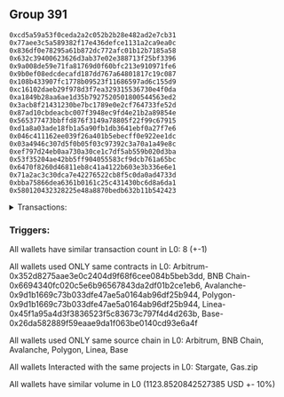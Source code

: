 ## Group 391

```0x3c0d783da2cdf58d0d49a5ef8cb27274ad850123
0xcd5a59a53f0ceda2a2c052b2b28e482ad2e7cb31
0x77aee3c5a589382f17e436defce1131a2ca9ea0c
0x836df0e78295a61b872dc772afc01b12b7185a58
0x632c39400623626d3ab37e02e388713f25bf3396
0x9a008de59e71fa81769d0f60bfc213e910971fe6
0x9b0ef08edcdecafd187dd767a64801817c19c087
0x108b433907fc1778b09523f11686597ad6c155d9
0xc16102daeb29f978d3f7ea329315536730e4f0da
0xa1849b28aa6ae1d35b7927520501800544563ed2
0x3acb8f21431230be7bc1789e0e2cf764733fe52d
0x87ad10cbdeacbc007f3948ec9fd4e21b2a89854e
0x565377473bbffd876f3149a78805f22f99c67915
0xd1a8a03ade18fb1a5a90fb1db3641ebf0a27f7e6
0x046c411162ee039f26a401b5ebecff0e922ee1dc
0x03a4946c307d5f0b05f03c97392c3a70a1a49e8c
0xef797d24eb0aa730a30ce1c7df5ab559b020d3ba
0x53f35204ae42bb5ff904055583cf9dcb761a65bc
0x6470f8260d46811eb8c41a4122b603e3b336e6e1
0x71a2ac3c30dca7e42276522cb8f5c0da0ad4733d
0xbba75866dea6361b0161c25c431430bc6d8a6da1
0x580120432328225e48a8870bedb632b11b542423
```
<details>
<summary>Transactions:</summary>

Hashes: 

Wallet: 0x3c0d783da2cdf58d0d49a5ef8cb27274ad850123

       Hash: 0x70483627c196956af0c56139871f0dff5c61a99077dff63e9a34a0ce1a7124b7
         - source chain: Arbitrum
         - destination chain: BNB Chain
         - project: Stargate
         - contract: 0x352d8275aae3e0c2404d9f68f6cee084b5beb3dd
         - value USD: 32.124229859
       Hash: 0x0382f798efd3f64136adcd8ef5216996642b844aff76b5b86b429d19af414076
         - source chain: BNB Chain
         - destination chain: Base
         - project: Stargate
         - contract: 0x6694340fc020c5e6b96567843da2df01b2ce1eb6
         - value USD: 32.046339483
       Hash: 0x2c639da367c5b0b9b6fe13ce9aaf21e46a8ea6eecbb21a6ac4f64060e744d372
         - source chain: Arbitrum
         - destination chain: BNB Chain
         - project: Stargate
         - contract: 0x352d8275aae3e0c2404d9f68f6cee084b5beb3dd
         - value USD: 257.369641683
       Hash: 0xdfb9608187d178fe35f4ea1c7c90af323da5ed2213712154623d8c9dd01063a0
         - source chain: BNB Chain
         - destination chain: Avalanche
         - project: Stargate
         - contract: 0x6694340fc020c5e6b96567843da2df01b2ce1eb6
         - value USD: 255.155433412
       Hash: 0x8c4fc9e488917204e559a0263ea0bc93fb9a83de6d297fadd51fab6b2e93be57
         - source chain: Avalanche
         - destination chain: Polygon
         - project: Stargate
         - contract: 0x9d1b1669c73b033dfe47ae5a0164ab96df25b944
         - value USD: 251.41740191
       Hash: 0xc14cbff85710b793904ed91d9a0bf8d34d00def55ddb876c43f6e1a343074d4e
         - source chain: Polygon
         - destination chain: Base
         - project: Stargate
         - contract: 0x9d1b1669c73b033dfe47ae5a0164ab96df25b944
         - value USD: 249.723043309
       Hash: 0x3b8bffd2892f6fc3590ca2b375983ec19d7863df67c76ce2fb6d8bbbf3dd3825
         - source chain: Linea
         - destination chain: Base
         - project: Stargate
         - contract: 0x45f1a95a4d3f3836523f5c83673c797f4d4d263b
         - value USD: 46.015994557
       Hash: 0xace45075b68f6250e17bb3d6d8d9994d2d8fb7afb5a8c630bf9bcddbd5cbffcb
         - source chain: Base
         - destination chain: Kava
         - project: Gas.zip
         - contract: 0x26da582889f59eaae9da1f063be0140cd93e6a4f
         - value USD: 3.97388459e-08
Wallet: 0xcd5a59a53f0ceda2a2c052b2b28e482ad2e7cb31

       Hash:0x1a7fd32d97256d26680250e81ebd9da75477e9db61a3a418fc51da8eb3f7b714
         - source chain: Arbitrum
         - destination chain: BNB Chain
         - project: Stargate
         - contract: 0x352d8275aae3e0c2404d9f68f6cee084b5beb3dd
         - value USD: 28.624502504
       Hash:0xf7a151ee7a348815e927918a0afaaf835f6c0d6cf497d1f5d68ba439650f1278
         - source chain: BNB Chain
         - destination chain: Base
         - project: Stargate
         - contract: 0x6694340fc020c5e6b96567843da2df01b2ce1eb6
         - value USD: 28.349620914
       Hash:0x2af72756d08b22cb74f78294bc3426913f0f688c1dc2a2ab7b36d5b33a4dbb0a
         - source chain: Arbitrum
         - destination chain: BNB Chain
         - project: Stargate
         - contract: 0x352d8275aae3e0c2404d9f68f6cee084b5beb3dd
         - value USD: 267.921700291
       Hash:0x200be3fe45132aa37b3802886b69a62890d31bf5dfe229efc4b48d9dbe0fc80c
         - source chain: BNB Chain
         - destination chain: Avalanche
         - project: Stargate
         - contract: 0x6694340fc020c5e6b96567843da2df01b2ce1eb6
         - value USD: 265.753311655
       Hash:0xd0fc61acc14b85c61428d58a4d0a40bb6d49408df3a16f5b57e30d466a3de98e
         - source chain: Avalanche
         - destination chain: Polygon
         - project: Stargate
         - contract: 0x9d1b1669c73b033dfe47ae5a0164ab96df25b944
         - value USD: 261.843847617
       Hash:0x5e571438ab95605efbc5c0e8888765643584c65f69dad183a71e93309db664a8
         - source chain: Polygon
         - destination chain: Base
         - project: Stargate
         - contract: 0x9d1b1669c73b033dfe47ae5a0164ab96df25b944
         - value USD: 259.879073749
       Hash:0x1c1c7c7916980143515eaefc146506c2bd708b47f83c175989561709c603e94e
         - source chain: Linea
         - destination chain: Base
         - project: Stargate
         - contract: 0x45f1a95a4d3f3836523f5c83673c797f4d4d263b
         - value USD: 44.010820137
       Hash:0xfd11cd5de0adbf410de8d48c1fcfed074cb86d220042afff1a5e22af021750dd
         - source chain: Base
         - destination chain: Linea
         - project: Gas.zip
         - contract: 0x26da582889f59eaae9da1f063be0140cd93e6a4f
         - value USD: 0.0001222967167
Wallet: 0x77aee3c5a589382f17e436defce1131a2ca9ea0c

       Hash:0x961ba22fb9cb5da5349f2905d45179a106e30c0b5a868c8c80e79a84680b84ea
         - source chain: Arbitrum
         - destination chain: BNB Chain
         - project: Stargate
         - contract: 0x352d8275aae3e0c2404d9f68f6cee084b5beb3dd
         - value USD: 29.91553683
       Hash:0x15d60d1d04dd9168bf39929f6410d4d792353fec0d41d64b20fcc0f6d49a631e
         - source chain: BNB Chain
         - destination chain: Base
         - project: Stargate
         - contract: 0x6694340fc020c5e6b96567843da2df01b2ce1eb6
         - value USD: 30.117049269
       Hash:0x29b0262c14159d249aeec20a383516d73688a6a01b9b92d2a87432a485b39ff5
         - source chain: Arbitrum
         - destination chain: BNB Chain
         - project: Stargate
         - contract: 0x352d8275aae3e0c2404d9f68f6cee084b5beb3dd
         - value USD: 267.3736974
       Hash:0x4c7d6201dab19bd17efaf62d6bacfde406b360d7b736d3078dfaae30bb11175e
         - source chain: BNB Chain
         - destination chain: Avalanche
         - project: Stargate
         - contract: 0x6694340fc020c5e6b96567843da2df01b2ce1eb6
         - value USD: 264.603639929
       Hash:0x27eeba3c1e640d4d5fc0d1cdc70fba86d909e854eac0317b33b685989872456c
         - source chain: Avalanche
         - destination chain: Polygon
         - project: Stargate
         - contract: 0x9d1b1669c73b033dfe47ae5a0164ab96df25b944
         - value USD: 261.051240864
       Hash:0xa4b5c139a6300b816112e7ce10fbbf50eac01eb60539379345d508931c427a7a
         - source chain: Polygon
         - destination chain: Base
         - project: Stargate
         - contract: 0x9d1b1669c73b033dfe47ae5a0164ab96df25b944
         - value USD: 258.86911414
       Hash:0x052bde94b5c6d1064b6ff82d5a56ef6e57a8b6e3ee143c90c2795fa68ba1895e
         - source chain: Linea
         - destination chain: Base
         - project: Stargate
         - contract: 0x45f1a95a4d3f3836523f5c83673c797f4d4d263b
         - value USD: 43.587333689
       Hash:0x0c33582b92db6619d8c2b2ee06d47efb2affd19a00d28c4fc819f3f9001a1711
         - source chain: Base
         - destination chain: Arbitrum
         - project: Gas.zip
         - contract: 0x26da582889f59eaae9da1f063be0140cd93e6a4f
         - value USD: 4.658222537e-05
Wallet: 0x836df0e78295a61b872dc772afc01b12b7185a58

       Hash:0x1404982a96bd37e8564c013d13aa0272d9ee476f4b9907d5b8fd7474c82b9000
         - source chain: Arbitrum
         - destination chain: BNB Chain
         - project: Stargate
         - contract: 0x352d8275aae3e0c2404d9f68f6cee084b5beb3dd
         - value USD: 29.965856101
       Hash:0xfdbe5f2cc20abdb324308343e0fb3c296b1e1f3bca257f5dd323c7e0f4dc838c
         - source chain: BNB Chain
         - destination chain: Base
         - project: Stargate
         - contract: 0x6694340fc020c5e6b96567843da2df01b2ce1eb6
         - value USD: 29.655759324
       Hash:0x3fa7947e2144bd79381f2630fe7fc1e0ebdab42559f4a9f29c767e853af9b5ef
         - source chain: Arbitrum
         - destination chain: BNB Chain
         - project: Stargate
         - contract: 0x352d8275aae3e0c2404d9f68f6cee084b5beb3dd
         - value USD: 267.921729273
       Hash:0x81a8cc590e9c81e7ccb075805889df4fb635e8b63da61dee2db700aac33ec5a0
         - source chain: BNB Chain
         - destination chain: Avalanche
         - project: Stargate
         - contract: 0x6694340fc020c5e6b96567843da2df01b2ce1eb6
         - value USD: 265.328396004
       Hash:0x521e45b9ec6ef8df92d4594f9ce0a6dee0a42b56f5f08f4697ca6c8062d159aa
         - source chain: Avalanche
         - destination chain: Polygon
         - project: Stargate
         - contract: 0x9d1b1669c73b033dfe47ae5a0164ab96df25b944
         - value USD: 261.828312402
       Hash:0x1a28541c56c74722a7084d7668aa1b8c729b28fbc5bc0aa48449eaa36c08b8f7
         - source chain: Polygon
         - destination chain: Base
         - project: Stargate
         - contract: 0x9d1b1669c73b033dfe47ae5a0164ab96df25b944
         - value USD: 259.839788743
       Hash:0xc3fe958f60b0a4f1fa2e29aad624ac88713c8103d78700486b87cd40181953f4
         - source chain: Linea
         - destination chain: Base
         - project: Stargate
         - contract: 0x45f1a95a4d3f3836523f5c83673c797f4d4d263b
         - value USD: 47.051490586
       Hash:0x95c6b2489f21fb49e5d8c318ab896f32e7df17c409e86c064079cf437de713b7
         - source chain: Base
         - destination chain: Kava
         - project: Gas.zip
         - contract: 0x26da582889f59eaae9da1f063be0140cd93e6a4f
         - value USD: 3.922203405e-08
Wallet: 0x632c39400623626d3ab37e02e388713f25bf3396

       Hash:0x31d2982311710c35f5896eb1a50f29fb6c92fb76f8b663390ab0e2a155515b92
         - source chain: Arbitrum
         - destination chain: BNB Chain
         - project: Stargate
         - contract: 0x352d8275aae3e0c2404d9f68f6cee084b5beb3dd
         - value USD: 29.08346925
       Hash:0x88fb9d087e8a64e4fdc5d92a861b75908d7a7f014000cb30ed9b0c379c3c8dfc
         - source chain: BNB Chain
         - destination chain: Base
         - project: Stargate
         - contract: 0x6694340fc020c5e6b96567843da2df01b2ce1eb6
         - value USD: 28.745059167
       Hash:0x65f21520c9fcae92a976559262bc12f7769ce4be57ca36a00184ffeb8d922259
         - source chain: Arbitrum
         - destination chain: BNB Chain
         - project: Stargate
         - contract: 0x352d8275aae3e0c2404d9f68f6cee084b5beb3dd
         - value USD: 257.057359518
       Hash:0x45a7d4512938007401a5fed2d580f4788a39187be0e433972349d21f788952f0
         - source chain: BNB Chain
         - destination chain: Avalanche
         - project: Stargate
         - contract: 0x6694340fc020c5e6b96567843da2df01b2ce1eb6
         - value USD: 254.075814017
       Hash:0x3be69221b92629d05d92cb98d020e0c6bd1efb70bb4b8b0d083d2ae2ae95bb20
         - source chain: Avalanche
         - destination chain: Polygon
         - project: Stargate
         - contract: 0x9d1b1669c73b033dfe47ae5a0164ab96df25b944
         - value USD: 251.057856515
       Hash:0x26e9747f00f22942fe9306d7c4f3a1fc83f07ec5e7a154eaa5dcf774df5af57e
         - source chain: Polygon
         - destination chain: Base
         - project: Stargate
         - contract: 0x9d1b1669c73b033dfe47ae5a0164ab96df25b944
         - value USD: 249.40560659
       Hash:0x806ac7950e9e840fb35dd3de5f5c0a76ed5dea3f166939e278494c4d2de94a18
         - source chain: Linea
         - destination chain: Base
         - project: Stargate
         - contract: 0x45f1a95a4d3f3836523f5c83673c797f4d4d263b
         - value USD: 45.447495668
       Hash:0xb5a0e880e9193e148895ecf22c867b2d7680e84c4209f2d54d4183d643e231ab
         - source chain: Base
         - destination chain: Scroll
         - project: Gas.zip
         - contract: 0x26da582889f59eaae9da1f063be0140cd93e6a4f
         - value USD: 0.0001301505595
Wallet: 0x9a008de59e71fa81769d0f60bfc213e910971fe6

       Hash:0xe40126f22c7e0c08a9248e4a03060e5207c4a39b6f4aedf3a3a3dab5dc013269
         - source chain: Arbitrum
         - destination chain: BNB Chain
         - project: Stargate
         - contract: 0x352d8275aae3e0c2404d9f68f6cee084b5beb3dd
         - value USD: 28.855666583
       Hash:0x4d802ad277bcdc83d9920a18b498d0605ffc1ee58da5d4d2de6c74705f62ebf6
         - source chain: BNB Chain
         - destination chain: Base
         - project: Stargate
         - contract: 0x6694340fc020c5e6b96567843da2df01b2ce1eb6
         - value USD: 28.561589518
       Hash:0x9bc3e8d8c94f9e25039483f119293d0e5d0c1487a8c710b81af5c91b23e7524b
         - source chain: Arbitrum
         - destination chain: BNB Chain
         - project: Stargate
         - contract: 0x352d8275aae3e0c2404d9f68f6cee084b5beb3dd
         - value USD: 259.423368537
       Hash:0x28ca114dc52fcd505a5304f31e18e518635e71e16e9e1163f22780cb99c8d1cf
         - source chain: BNB Chain
         - destination chain: Avalanche
         - project: Stargate
         - contract: 0x6694340fc020c5e6b96567843da2df01b2ce1eb6
         - value USD: 257.070076757
       Hash:0xa5dc0b8ce2f3585cb8b0aee842b62f875115a69da62d95bd863a3be8afc1d669
         - source chain: Avalanche
         - destination chain: Polygon
         - project: Stargate
         - contract: 0x9d1b1669c73b033dfe47ae5a0164ab96df25b944
         - value USD: 253.992214412
       Hash:0x0ffc8564ff715d19bfa9d14fc5fab9a28ad6214223b436e35bed50e5348ae92f
         - source chain: Polygon
         - destination chain: Base
         - project: Stargate
         - contract: 0x9d1b1669c73b033dfe47ae5a0164ab96df25b944
         - value USD: 252.198535296
       Hash:0x2ebf0fcb277c1610c3e8fd51c7d2f24ceae6fa1e51f1e37249140e261530cb12
         - source chain: Linea
         - destination chain: Base
         - project: Stargate
         - contract: 0x45f1a95a4d3f3836523f5c83673c797f4d4d263b
         - value USD: 45.167728864
       Hash:0xfed05d3abfcb7c0ab83eb1a1a42e72d56f2064e94775af0f9bf9579a99e2f57d
         - source chain: Base
         - destination chain: Arbitrum
         - project: Gas.zip
         - contract: 0x26da582889f59eaae9da1f063be0140cd93e6a4f
         - value USD: 0.0001211631807
Wallet: 0x9b0ef08edcdecafd187dd767a64801817c19c087

       Hash:0x6cf6dd22ba2fcdb8784247a8e75d969486042b6fbecf0300c876e84f2498f973
         - source chain: Arbitrum
         - destination chain: BNB Chain
         - project: Stargate
         - contract: 0x352d8275aae3e0c2404d9f68f6cee084b5beb3dd
         - value USD: 31.687033358
       Hash:0x97f4a5e696c2a6850ca77a0b39700047a093946b10992479f501ff65b403e4f3
         - source chain: BNB Chain
         - destination chain: Base
         - project: Stargate
         - contract: 0x6694340fc020c5e6b96567843da2df01b2ce1eb6
         - value USD: 32.039859447
       Hash:0x4ada28f93bdc654aa992985211e3d5383e17b0c2152be95de945e2eb7e59f832
         - source chain: Arbitrum
         - destination chain: BNB Chain
         - project: Stargate
         - contract: 0x352d8275aae3e0c2404d9f68f6cee084b5beb3dd
         - value USD: 253.917190192
       Hash:0xfafc45e755e44b6f3d34f25d999789648fe09ac80ab370acc1d502303fc6e4fa
         - source chain: BNB Chain
         - destination chain: Avalanche
         - project: Stargate
         - contract: 0x6694340fc020c5e6b96567843da2df01b2ce1eb6
         - value USD: 250.848947167
       Hash:0x2594bc5fcec97ef6938dc2fc54ef32b468a33df7043a5a036a2aeb787f32ec09
         - source chain: Avalanche
         - destination chain: Polygon
         - project: Stargate
         - contract: 0x9d1b1669c73b033dfe47ae5a0164ab96df25b944
         - value USD: 247.699959649
       Hash:0xb87cfeff5caeb1357f3f09ca99ad23019548b7ff472456205ad11b6185570584
         - source chain: Polygon
         - destination chain: Base
         - project: Stargate
         - contract: 0x9d1b1669c73b033dfe47ae5a0164ab96df25b944
         - value USD: 246.212508226
       Hash:0x8cc46bdb501c7e1ef9564a3ef4f9ec75244da8c069be2f733e0e9fa3d076d14a
         - source chain: Linea
         - destination chain: Base
         - project: Stargate
         - contract: 0x45f1a95a4d3f3836523f5c83673c797f4d4d263b
         - value USD: 45.020263937
       Hash:0x6a9ac60514f24d5d35b552a2e069086a79bd181a437a7dafe61503716e4da77c
         - source chain: Base
         - destination chain: Arbitrum
         - project: Gas.zip
         - contract: 0x26da582889f59eaae9da1f063be0140cd93e6a4f
         - value USD: 3.395231988e-05
Wallet: 0x108b433907fc1778b09523f11686597ad6c155d9

       Hash:0x6199d432b79b010d369498a84076cda99cc2d5679d44d99ff84d1a14c9ae2ec5
         - source chain: Arbitrum
         - destination chain: BNB Chain
         - project: Stargate
         - contract: 0x352d8275aae3e0c2404d9f68f6cee084b5beb3dd
         - value USD: 30.498388225
       Hash:0x6bb9f6762ca1078f3f5ff031216c89a48b506bef4f8a15029717ce4820c1fec3
         - source chain: BNB Chain
         - destination chain: Base
         - project: Stargate
         - contract: 0x6694340fc020c5e6b96567843da2df01b2ce1eb6
         - value USD: 30.289742532
       Hash:0x62294d7579f214b23ca8618438a8c8c94bfd3ba98f42539519c92dc449f9868e
         - source chain: Arbitrum
         - destination chain: BNB Chain
         - project: Stargate
         - contract: 0x352d8275aae3e0c2404d9f68f6cee084b5beb3dd
         - value USD: 269.673675713
       Hash:0xfcd8998b8a89735d048216b931f0722a028bd5441ac87024b197ac9a4ccf0076
         - source chain: BNB Chain
         - destination chain: Avalanche
         - project: Stargate
         - contract: 0x6694340fc020c5e6b96567843da2df01b2ce1eb6
         - value USD: 266.315110805
       Hash:0x287442b8e395f667a2ef7fea77c25a46427dfbafe2951710bb915ae51b08f285
         - source chain: Avalanche
         - destination chain: Polygon
         - project: Stargate
         - contract: 0x9d1b1669c73b033dfe47ae5a0164ab96df25b944
         - value USD: 263.212844226
       Hash:0x3e3a90d0f1c6d1bfd233841c2356ebd10f66619a9a53ce023e343554a9db08cd
         - source chain: Polygon
         - destination chain: Base
         - project: Stargate
         - contract: 0x9d1b1669c73b033dfe47ae5a0164ab96df25b944
         - value USD: 261.750705409
       Hash:0x3b7762d2279d4a838e3c9272c07cfff3879bb183ff30521ebbbcbade513e2a6d
         - source chain: Linea
         - destination chain: Base
         - project: Stargate
         - contract: 0x45f1a95a4d3f3836523f5c83673c797f4d4d263b
         - value USD: 44.667971431
       Hash:0xfa6ca57b18e52bc3b66f6499c8f8377d37da5704a82e2ba9f43b66870b5a6c28
         - source chain: Base
         - destination chain: Metis
         - project: Gas.zip
         - contract: 0x26da582889f59eaae9da1f063be0140cd93e6a4f
         - value USD: 3.794025652e-06
Wallet: 0xc16102daeb29f978d3f7ea329315536730e4f0da

       Hash:0xd29eaa680924ffa856f1ec61c97688f1723cba1b62eab815476ac577b38a7084
         - source chain: Arbitrum
         - destination chain: BNB Chain
         - project: Stargate
         - contract: 0x352d8275aae3e0c2404d9f68f6cee084b5beb3dd
         - value USD: 29.070786012
       Hash:0xc98fa3d729b3fc1740b95358e83f56d0fe0483eb3dbd8a8bc3aaa98c3ece7c07
         - source chain: BNB Chain
         - destination chain: Base
         - project: Stargate
         - contract: 0x6694340fc020c5e6b96567843da2df01b2ce1eb6
         - value USD: 28.671341004
       Hash:0xdf125f3faef49e4c246638b2403697b9756e1311dce78c4015c8946580ebe7a9
         - source chain: Arbitrum
         - destination chain: BNB Chain
         - project: Stargate
         - contract: 0x352d8275aae3e0c2404d9f68f6cee084b5beb3dd
         - value USD: 254.7928471
       Hash:0x26c12e9a4e58aeab44815d61ff78444c75e52cdcdd597f93c8e794f43027e02e
         - source chain: BNB Chain
         - destination chain: Avalanche
         - project: Stargate
         - contract: 0x6694340fc020c5e6b96567843da2df01b2ce1eb6
         - value USD: 251.396051002
       Hash:0x8af0e794b5553c942a9ae96e4eebcf094fbcaa345f11575e3148a1e3c7c73c95
         - source chain: Avalanche
         - destination chain: Polygon
         - project: Stargate
         - contract: 0x9d1b1669c73b033dfe47ae5a0164ab96df25b944
         - value USD: 248.124257091
       Hash:0xf986a68a06d2c9b6340b390348498d83ab4dbfbef4c484424b592e282666579a
         - source chain: Polygon
         - destination chain: Base
         - project: Stargate
         - contract: 0x9d1b1669c73b033dfe47ae5a0164ab96df25b944
         - value USD: 247.368998689
       Hash:0x44e67fd4eec0974f83da5bd40e92a27e91859282172ae8957013f90bc5fce3bb
         - source chain: Linea
         - destination chain: Base
         - project: Stargate
         - contract: 0x45f1a95a4d3f3836523f5c83673c797f4d4d263b
         - value USD: 44.756195607
       Hash:0x36a32bf51c7c1338e0085aeb2089c88d333f6d0d6c254075b147554d50fb4aad
         - source chain: Base
         - destination chain: Linea
         - project: Gas.zip
         - contract: 0x26da582889f59eaae9da1f063be0140cd93e6a4f
         - value USD: 6.48039667e-05
Wallet: 0xa1849b28aa6ae1d35b7927520501800544563ed2

       Hash:0x82a6e10afd71189fcf7731d5167b0c5aa81645e1c0d4d0755b09deefb7542698
         - source chain: Arbitrum
         - destination chain: BNB Chain
         - project: Stargate
         - contract: 0x352d8275aae3e0c2404d9f68f6cee084b5beb3dd
         - value USD: 31.611494498
       Hash:0x1c0f098c0b20248ec065753be0a831e11fa48919806af1459cd45b64e25f8eea
         - source chain: BNB Chain
         - destination chain: Base
         - project: Stargate
         - contract: 0x6694340fc020c5e6b96567843da2df01b2ce1eb6
         - value USD: 31.241423566
       Hash:0x423ac6b411cb2e0c6f406672be0aad10cac61dbd5816268e24dffc8ec2d515e9
         - source chain: Arbitrum
         - destination chain: BNB Chain
         - project: Stargate
         - contract: 0x352d8275aae3e0c2404d9f68f6cee084b5beb3dd
         - value USD: 249.766509208
       Hash:0x6a7a7f862fe9ff531487a580d09d2e8c35012e4d3dc21e3f163fa4361d2e3ff8
         - source chain: BNB Chain
         - destination chain: Avalanche
         - project: Stargate
         - contract: 0x6694340fc020c5e6b96567843da2df01b2ce1eb6
         - value USD: 246.09257424
       Hash:0xcdd422f306c51f2aabbf8e8d0f9decdc1906694112df9b641c5a8d95c62caef6
         - source chain: Avalanche
         - destination chain: Polygon
         - project: Stargate
         - contract: 0x9d1b1669c73b033dfe47ae5a0164ab96df25b944
         - value USD: 243.220750225
       Hash:0x32aa55157c6b3247d53e160561038b29c94cdbd34eec3f969f6d171df9f42d81
         - source chain: Polygon
         - destination chain: Base
         - project: Stargate
         - contract: 0x9d1b1669c73b033dfe47ae5a0164ab96df25b944
         - value USD: 242.274009997
       Hash:0x65a6530a30a3d929d801016d51989bdbfb9a645d01a140c5adaab63ff0ca1c86
         - source chain: Linea
         - destination chain: Base
         - project: Stargate
         - contract: 0x45f1a95a4d3f3836523f5c83673c797f4d4d263b
         - value USD: 47.258112462
       Hash:0x0640e2359044429d722b23f473bd5220aa732c8d5e28a553bafd688f781c9225
         - source chain: Base
         - destination chain: Kava
         - project: Gas.zip
         - contract: 0x26da582889f59eaae9da1f063be0140cd93e6a4f
         - value USD: 8.665333105e-09
Wallet: 0x3acb8f21431230be7bc1789e0e2cf764733fe52d

       Hash:0xddf69e223c938a64f8cfc87b6eefd66ad1bdc40007c9237d2c9b5f1462e6e728
         - source chain: Arbitrum
         - destination chain: BNB Chain
         - project: Stargate
         - contract: 0x352d8275aae3e0c2404d9f68f6cee084b5beb3dd
         - value USD: 30.543035861
       Hash:0xab655a40c95ddc1a0fbdc02472058bd172cc9f1d2868a600f01e70dc180dcfac
         - source chain: BNB Chain
         - destination chain: Base
         - project: Stargate
         - contract: 0x6694340fc020c5e6b96567843da2df01b2ce1eb6
         - value USD: 30.185046635
       Hash:0x42afcd8eeac8e42c7f3835c021bf3569fdc6288fe41b2879fe8193220dd5e290
         - source chain: Arbitrum
         - destination chain: BNB Chain
         - project: Stargate
         - contract: 0x352d8275aae3e0c2404d9f68f6cee084b5beb3dd
         - value USD: 267.838965525
       Hash:0xf0f74e24961827abf77cafef71fceb16c4a528764d5e15011fad62d9d5866123
         - source chain: BNB Chain
         - destination chain: Avalanche
         - project: Stargate
         - contract: 0x6694340fc020c5e6b96567843da2df01b2ce1eb6
         - value USD: 265.5252842
       Hash:0x46534a9719c8b4784f347d142231b14485d1e978e23974476dba2f6d3d9fb0b2
         - source chain: Avalanche
         - destination chain: Polygon
         - project: Stargate
         - contract: 0x9d1b1669c73b033dfe47ae5a0164ab96df25b944
         - value USD: 262.281766603
       Hash:0xf4c420114d0b74cf90618cf5aec83fb6bc867491bf98f2c28fd8d6db7fb5591e
         - source chain: Polygon
         - destination chain: Base
         - project: Stargate
         - contract: 0x9d1b1669c73b033dfe47ae5a0164ab96df25b944
         - value USD: 261.659022075
       Hash:0x92987ba9b2b4923a19fdf8050644779ed7b031b0198210bad3dc391de35b6f58
         - source chain: Linea
         - destination chain: Base
         - project: Stargate
         - contract: 0x45f1a95a4d3f3836523f5c83673c797f4d4d263b
         - value USD: 44.029242022
       Hash:0xdcd9ae15c8fdeeaddcb0b64ce28284559239d1e2e9bdccca138935d487fbe741
         - source chain: Base
         - destination chain: Zora
         - project: Gas.zip
         - contract: 0x26da582889f59eaae9da1f063be0140cd93e6a4f
         - value USD: 6.857037152e-05
Wallet: 0x87ad10cbdeacbc007f3948ec9fd4e21b2a89854e

       Hash:0xb85a3fbfdf7db098415b5d76732df25db191eaf573817228bd9cb051a6ce067a
         - source chain: Arbitrum
         - destination chain: BNB Chain
         - project: Stargate
         - contract: 0x352d8275aae3e0c2404d9f68f6cee084b5beb3dd
         - value USD: 30.553790584
       Hash:0xc691388f6cfb4cfc0bef4b893c52491172a240fedf458dbafb0d429a1220f3f3
         - source chain: BNB Chain
         - destination chain: Base
         - project: Stargate
         - contract: 0x6694340fc020c5e6b96567843da2df01b2ce1eb6
         - value USD: 30.459435852
       Hash:0x0768baf912c61ffdf82ecf15fc68bfbaaa5d01717c266f49f492afced361e56b
         - source chain: Arbitrum
         - destination chain: BNB Chain
         - project: Stargate
         - contract: 0x352d8275aae3e0c2404d9f68f6cee084b5beb3dd
         - value USD: 276.960902179
       Hash:0x8160feff65b98af90ce2a06b0ee3ffca58fc7ff88c3455d5242ed39fd210960e
         - source chain: BNB Chain
         - destination chain: Avalanche
         - project: Stargate
         - contract: 0x6694340fc020c5e6b96567843da2df01b2ce1eb6
         - value USD: 274.669622836
       Hash:0x2201702c5f95b4a09a078210ed7b62bc6f09e0ca37aa412eb2f9ebbbbcdcf195
         - source chain: Avalanche
         - destination chain: Polygon
         - project: Stargate
         - contract: 0x9d1b1669c73b033dfe47ae5a0164ab96df25b944
         - value USD: 271.710042264
       Hash:0x82bc1416d8c3a283479b7979065ee3fe94776d9debac204727273ce383ba671a
         - source chain: Polygon
         - destination chain: Base
         - project: Stargate
         - contract: 0x9d1b1669c73b033dfe47ae5a0164ab96df25b944
         - value USD: 270.997007265
       Hash:0x3d92b5cbf90decd37b6024ecb179412fd9e587f3a0e0ead2c0413d745957cc2f
         - source chain: Linea
         - destination chain: Base
         - project: Stargate
         - contract: 0x45f1a95a4d3f3836523f5c83673c797f4d4d263b
         - value USD: 42.846447954
       Hash:0x54bf7b3104e5738103e4df4684ccc9721a31065276f332eaf70059a8f9f834cc
         - source chain: Base
         - destination chain: Linea
         - project: Gas.zip
         - contract: 0x26da582889f59eaae9da1f063be0140cd93e6a4f
         - value USD: 0.0001415717426
Wallet: 0x565377473bbffd876f3149a78805f22f99c67915

       Hash:0x8e9bd48c2d1574fe7ad760d6d105b9ee0c5023b2ff5505c0afede691617c028b
         - source chain: Arbitrum
         - destination chain: BNB Chain
         - project: Stargate
         - contract: 0x352d8275aae3e0c2404d9f68f6cee084b5beb3dd
         - value USD: 27.887003137
       Hash:0x1944626b574a561b75a9237c065d06a8eb31655d5b6c310da84fd7dd7a09c140
         - source chain: BNB Chain
         - destination chain: Base
         - project: Stargate
         - contract: 0x6694340fc020c5e6b96567843da2df01b2ce1eb6
         - value USD: 27.411406112
       Hash:0x183f078fa21f0d1ecc66cee85b2dbc54f179cba8517e5cdaf27165319a908a14
         - source chain: Arbitrum
         - destination chain: BNB Chain
         - project: Stargate
         - contract: 0x352d8275aae3e0c2404d9f68f6cee084b5beb3dd
         - value USD: 258.496704982
       Hash:0xc175d6837d8e349b749dc3f2be04ad990db2558f36df058c901d88015d78e4d3
         - source chain: BNB Chain
         - destination chain: Avalanche
         - project: Stargate
         - contract: 0x6694340fc020c5e6b96567843da2df01b2ce1eb6
         - value USD: 256.837410623
       Hash:0x25e05e006597266af1a48eb4c2756141d700a048fd4b1c594392178b65fdcc2e
         - source chain: Avalanche
         - destination chain: Polygon
         - project: Stargate
         - contract: 0x9d1b1669c73b033dfe47ae5a0164ab96df25b944
         - value USD: 254.055510471
       Hash:0x85ef394b356eb33995b28946cd346264d4dc0830f5d4106cb7fb6bc54b09b6ae
         - source chain: Polygon
         - destination chain: Base
         - project: Stargate
         - contract: 0x9d1b1669c73b033dfe47ae5a0164ab96df25b944
         - value USD: 253.242580749
       Hash:0xd5edf27f14e1a3443b88b7725151ee52b4f6347209d016bf2e7274f84c13dc8b
         - source chain: Linea
         - destination chain: Base
         - project: Stargate
         - contract: 0x45f1a95a4d3f3836523f5c83673c797f4d4d263b
         - value USD: 44.45565112
       Hash:0xac6452f15c41fb1a322bbf091a79a96ac99c09ea6ea3ece8cd92b023e339ac8b
         - source chain: Base
         - destination chain: Kava
         - project: Gas.zip
         - contract: 0x26da582889f59eaae9da1f063be0140cd93e6a4f
         - value USD: 2.423967503e-08
Wallet: 0xd1a8a03ade18fb1a5a90fb1db3641ebf0a27f7e6

       Hash:0xab1e95fd4e7cb3d660d2a29a913238f76af0fb0ee769272a432f2898682f739a
         - source chain: Arbitrum
         - destination chain: BNB Chain
         - project: Stargate
         - contract: 0x352d8275aae3e0c2404d9f68f6cee084b5beb3dd
         - value USD: 29.253119674
       Hash:0x4bbef76d316f34a45f25e1bd255a2ac45a482f22c8560c65447ef43f111cb645
         - source chain: BNB Chain
         - destination chain: Base
         - project: Stargate
         - contract: 0x6694340fc020c5e6b96567843da2df01b2ce1eb6
         - value USD: 29.304671006
       Hash:0xd04746709afe2ff8c8426144e4d3260f4e15e508acedf80c1ff3991a76ef9e10
         - source chain: Arbitrum
         - destination chain: BNB Chain
         - project: Stargate
         - contract: 0x352d8275aae3e0c2404d9f68f6cee084b5beb3dd
         - value USD: 252.55631603
       Hash:0x505f0c15712917a6d8e9b2ed0f044f01ab9a68c03eb884a124200821cf333063
         - source chain: BNB Chain
         - destination chain: Avalanche
         - project: Stargate
         - contract: 0x6694340fc020c5e6b96567843da2df01b2ce1eb6
         - value USD: 249.947792305
       Hash:0x4d4244892ce447b15a3c2d9680d9f8e23c6795da23ef9bb6349600992722ea4c
         - source chain: Avalanche
         - destination chain: Polygon
         - project: Stargate
         - contract: 0x9d1b1669c73b033dfe47ae5a0164ab96df25b944
         - value USD: 247.292757339
       Hash:0xe89a6767a9cc67f3591e64f57cb5b04e1bf033bbaa32669156dba812467525ff
         - source chain: Polygon
         - destination chain: Base
         - project: Stargate
         - contract: 0x9d1b1669c73b033dfe47ae5a0164ab96df25b944
         - value USD: 246.742134341
       Hash:0x4d9a0cdf740f26e1573ddd440e1d33d9b6c5ca4131b3a3f8937ca76b5ca34ad3
         - source chain: Linea
         - destination chain: Base
         - project: Stargate
         - contract: 0x45f1a95a4d3f3836523f5c83673c797f4d4d263b
         - value USD: 45.789482441
       Hash:0x74041db9581d33b87ca5cc5102207d359d93f2e521edcb8916dfa3afefea3961
         - source chain: Base
         - destination chain: Base
         - project: Gas.zip
         - contract: 0x26da582889f59eaae9da1f063be0140cd93e6a4f
         - value USD: 3.027434229e-05
Wallet: 0x046c411162ee039f26a401b5ebecff0e922ee1dc

       Hash:0xbd53e6dd2c5c9d2e26405425e730e51f1020525f1497c9529207345de6156d70
         - source chain: Arbitrum
         - destination chain: BNB Chain
         - project: Stargate
         - contract: 0x352d8275aae3e0c2404d9f68f6cee084b5beb3dd
         - value USD: 29.578616149
       Hash:0xa0a77f60a3a36c153e9b157fb48929d931cff0b3ab10aa9220fba4304f79d6fd
         - source chain: BNB Chain
         - destination chain: Base
         - project: Stargate
         - contract: 0x6694340fc020c5e6b96567843da2df01b2ce1eb6
         - value USD: 29.490023247
       Hash:0x338a171bbca27e32096fa70d55a1c6c485ab2e7103741fb56b26da2be2010e72
         - source chain: Arbitrum
         - destination chain: BNB Chain
         - project: Stargate
         - contract: 0x352d8275aae3e0c2404d9f68f6cee084b5beb3dd
         - value USD: 274.307513177
       Hash:0xf2a6330021611b582cd60bd95f2569f07fc4d488e49aa61f174b60d23b40e1d9
         - source chain: BNB Chain
         - destination chain: Avalanche
         - project: Stargate
         - contract: 0x6694340fc020c5e6b96567843da2df01b2ce1eb6
         - value USD: 271.989099546
       Hash:0x96f8e7579b24fd642766450b9738453f122b18f17bc4c289b1be511357cafee3
         - source chain: Avalanche
         - destination chain: Polygon
         - project: Stargate
         - contract: 0x9d1b1669c73b033dfe47ae5a0164ab96df25b944
         - value USD: 269.504141654
       Hash:0xde197c89a488474601ab4ab39e7ee49ecc2ebcca06375c4afec2c3ff4a848c0f
         - source chain: Polygon
         - destination chain: Base
         - project: Stargate
         - contract: 0x9d1b1669c73b033dfe47ae5a0164ab96df25b944
         - value USD: 269.084129046
       Hash:0x420115999d95417d4ad177d0803b290b9e42bad4233aa9e627c76b9f0601ec98
         - source chain: Linea
         - destination chain: Base
         - project: Stargate
         - contract: 0x45f1a95a4d3f3836523f5c83673c797f4d4d263b
         - value USD: 42.479140535
       Hash:0xb90ef5b5d1748f23e3e2e09eacd1c57f77d5ef2566924f798b7c6b497a920e73
         - source chain: Base
         - destination chain: Kava
         - project: Gas.zip
         - contract: 0x26da582889f59eaae9da1f063be0140cd93e6a4f
         - value USD: 4.410527337e-08
Wallet: 0x03a4946c307d5f0b05f03c97392c3a70a1a49e8c

       Hash:0x61c13b2f418d2f494f3ba89cd57782c4a66a4c7e76c6aac1a3b0cc3f5391ee9d
         - source chain: Arbitrum
         - destination chain: BNB Chain
         - project: Stargate
         - contract: 0x352d8275aae3e0c2404d9f68f6cee084b5beb3dd
         - value USD: 31.974849833
       Hash:0x31a0eb3e8d464ae8b8463ff6d7b8dc1baef29947355b7854c06ab8628051827e
         - source chain: BNB Chain
         - destination chain: Base
         - project: Stargate
         - contract: 0x6694340fc020c5e6b96567843da2df01b2ce1eb6
         - value USD: 32.182641312
       Hash:0x24dd7f4bb3175b8ab62f54d7ead43a7c9a51945bc29a4e17f4afda690719d98f
         - source chain: Arbitrum
         - destination chain: BNB Chain
         - project: Stargate
         - contract: 0x352d8275aae3e0c2404d9f68f6cee084b5beb3dd
         - value USD: 271.605176302
       Hash:0xcf34a10a1bdadd08ea426a34746eece4e63acfd589bc087b736e4edcb1020a39
         - source chain: BNB Chain
         - destination chain: Avalanche
         - project: Stargate
         - contract: 0x6694340fc020c5e6b96567843da2df01b2ce1eb6
         - value USD: 267.62630794
       Hash:0x634a484c1f98707369be7ee1206962149ff3c6b2d62f0197fba31c85a44f4d09
         - source chain: Avalanche
         - destination chain: Polygon
         - project: Stargate
         - contract: 0x9d1b1669c73b033dfe47ae5a0164ab96df25b944
         - value USD: 265.045716801
       Hash:0x8a6b8bbdbc9a9a7050f282c9ae0a3538ad78f9348d405addac3ae54232051d8d
         - source chain: Polygon
         - destination chain: Base
         - project: Stargate
         - contract: 0x9d1b1669c73b033dfe47ae5a0164ab96df25b944
         - value USD: 263.452861149
       Hash:0x6adf4ec5f362b93c25df6fb1f26fe58d3bcc8484c3db5d820728c06e5ed9a684
         - source chain: Linea
         - destination chain: Base
         - project: Stargate
         - contract: 0x45f1a95a4d3f3836523f5c83673c797f4d4d263b
         - value USD: 45.12203751
       Hash:0x203c1707b8d38a8aff7549cc9ce1f8923d6ff95397ede767f66f22ec9a93aaf5
         - source chain: Base
         - destination chain: Metis
         - project: Gas.zip
         - contract: 0x26da582889f59eaae9da1f063be0140cd93e6a4f
         - value USD: 3.535451605e-06
Wallet: 0xef797d24eb0aa730a30ce1c7df5ab559b020d3ba

       Hash:0xa761a01bf805c1bfc6b04c71d7ae672aaf80314b936c143c035347c306ef6202
         - source chain: Arbitrum
         - destination chain: BNB Chain
         - project: Stargate
         - contract: 0x352d8275aae3e0c2404d9f68f6cee084b5beb3dd
         - value USD: 31.908416965
       Hash:0x767140ff977b528736c42a40fb2396939d0de0aff0e07fd04f361f4ef01e4131
         - source chain: BNB Chain
         - destination chain: Base
         - project: Stargate
         - contract: 0x6694340fc020c5e6b96567843da2df01b2ce1eb6
         - value USD: 31.632575472
       Hash:0x8e99ce92b1d2df35101d69386ee88c0283ef940a17ada26faeeac0eb324957b3
         - source chain: Arbitrum
         - destination chain: BNB Chain
         - project: Stargate
         - contract: 0x352d8275aae3e0c2404d9f68f6cee084b5beb3dd
         - value USD: 276.029368523
       Hash:0x976ee86b6e20684d26ca617e45794033e7ad3eb4cb2f52d2997d6c2e4522c381
         - source chain: BNB Chain
         - destination chain: Avalanche
         - project: Stargate
         - contract: 0x6694340fc020c5e6b96567843da2df01b2ce1eb6
         - value USD: 273.988266454
       Hash:0x522b09d13d35e27a2414d5a4eb061a0b88d16812064091d3ada345ca2fb07bc8
         - source chain: Avalanche
         - destination chain: Polygon
         - project: Stargate
         - contract: 0x9d1b1669c73b033dfe47ae5a0164ab96df25b944
         - value USD: 271.233336205
       Hash:0x78e25cf32281a93e3225d514910ab2e5c8efcbe3874c44b12362223611e2ef86
         - source chain: Polygon
         - destination chain: Base
         - project: Stargate
         - contract: 0x9d1b1669c73b033dfe47ae5a0164ab96df25b944
         - value USD: 269.952912849
       Hash:0xd7ad44276652c16f07bf0b59d97b7de6737b6769b7d609b057ae8d452776bf99
         - source chain: Linea
         - destination chain: Base
         - project: Stargate
         - contract: 0x45f1a95a4d3f3836523f5c83673c797f4d4d263b
         - value USD: 45.566532296
       Hash:0x4927e3a9031c95da2446ffbe99bb1acfd8d1787bcc09410466b8410c1c09b1b6
         - source chain: Base
         - destination chain: Kava
         - project: Gas.zip
         - contract: 0x26da582889f59eaae9da1f063be0140cd93e6a4f
         - value USD: 2.688234637e-08
Wallet: 0x53f35204ae42bb5ff904055583cf9dcb761a65bc

       Hash:0x0ffef2f6f3957f1ee90893ba0b67a44ba29993e6cec26f598a81b455441f253c
         - source chain: Arbitrum
         - destination chain: BNB Chain
         - project: Stargate
         - contract: 0x352d8275aae3e0c2404d9f68f6cee084b5beb3dd
         - value USD: 27.998127607
       Hash:0x029145d27106a311a095c79840fd044c2729025d6bfff4737879fa31bdce50ee
         - source chain: BNB Chain
         - destination chain: Base
         - project: Stargate
         - contract: 0x6694340fc020c5e6b96567843da2df01b2ce1eb6
         - value USD: 27.540855787
       Hash:0x724d343ff878318c0f805f7ad14ad69e7d2d6de3d76216ec6d21fa38fef3c76f
         - source chain: Arbitrum
         - destination chain: BNB Chain
         - project: Stargate
         - contract: 0x352d8275aae3e0c2404d9f68f6cee084b5beb3dd
         - value USD: 248.438929234
       Hash:0xc0288f5042d1d3ae3ecd2a9faa7724144df3dbcb0f9c541040674b5dcc4af537
         - source chain: BNB Chain
         - destination chain: Avalanche
         - project: Stargate
         - contract: 0x6694340fc020c5e6b96567843da2df01b2ce1eb6
         - value USD: 246.403402637
       Hash:0xd2c3e3684f5f3785367617d56f376946ec6aa8264816d2c2ceda885aae804ad1
         - source chain: Avalanche
         - destination chain: Polygon
         - project: Stargate
         - contract: 0x9d1b1669c73b033dfe47ae5a0164ab96df25b944
         - value USD: 243.778480036
       Hash:0x3960f4a59e8be4004a7c756a45263214564a942e0d6fcfb35f1ee5e963a75c27
         - source chain: Polygon
         - destination chain: Base
         - project: Stargate
         - contract: 0x9d1b1669c73b033dfe47ae5a0164ab96df25b944
         - value USD: 242.668659729
       Hash:0x661afe513bd569c6a5a33cf6e3bfb41bf48839b85d0d3892883e8cd43325b770
         - source chain: Linea
         - destination chain: Base
         - project: Stargate
         - contract: 0x45f1a95a4d3f3836523f5c83673c797f4d4d263b
         - value USD: 44.246547014
       Hash:0x82f59978eeeb55b7867d19eb7f68042ca336e86f944e1b4a7863d32d2f41a6ef
         - source chain: Base
         - destination chain: Zora
         - project: Gas.zip
         - contract: 0x26da582889f59eaae9da1f063be0140cd93e6a4f
         - value USD: 5.821988901e-05
Wallet: 0x6470f8260d46811eb8c41a4122b603e3b336e6e1

       Hash:0xa135d5bac71b9ab96b2863bfa4048d4b23ab6806b7d1d9a852146b49f1ed66c5
         - source chain: Arbitrum
         - destination chain: BNB Chain
         - project: Stargate
         - contract: 0x352d8275aae3e0c2404d9f68f6cee084b5beb3dd
         - value USD: 32.011162884
       Hash:0x397ba792233183cb5872cdb9896dd9e93c51cae74b4dfbfee9802f1c56ef8c56
         - source chain: BNB Chain
         - destination chain: Base
         - project: Stargate
         - contract: 0x6694340fc020c5e6b96567843da2df01b2ce1eb6
         - value USD: 31.777590038
       Hash:0x683e3431c7ec8e3b4cea8266c165fd7dc76e171819e5c7a7a3a50dd4a0409bdd
         - source chain: Arbitrum
         - destination chain: BNB Chain
         - project: Stargate
         - contract: 0x352d8275aae3e0c2404d9f68f6cee084b5beb3dd
         - value USD: 246.273098091
       Hash:0x33ef732d3d4fb6a6e3b085ba0c6603a1b9952057434b1a810494b5babf961b21
         - source chain: BNB Chain
         - destination chain: Avalanche
         - project: Stargate
         - contract: 0x6694340fc020c5e6b96567843da2df01b2ce1eb6
         - value USD: 243.799904199
       Hash:0x368e3511b43cd0ddb88e92b31e7aa6dde271129a3e4c23904e0c1a9afe4b6657
         - source chain: Avalanche
         - destination chain: Polygon
         - project: Stargate
         - contract: 0x9d1b1669c73b033dfe47ae5a0164ab96df25b944
         - value USD: 241.071940981
       Hash:0xccc2916c93bac0f9c26e77cd3afca82b4769605c6df49284369c9525d903250e
         - source chain: Polygon
         - destination chain: Base
         - project: Stargate
         - contract: 0x9d1b1669c73b033dfe47ae5a0164ab96df25b944
         - value USD: 239.942186976
       Hash:0xfef73e92afa0d5c8e6ec81eb27106e5b71e9e0331183f1be2fc80e0006898ec3
         - source chain: Linea
         - destination chain: Base
         - project: Stargate
         - contract: 0x45f1a95a4d3f3836523f5c83673c797f4d4d263b
         - value USD: 44.82314178
       Hash:0xc3df7dc86b5b46d57ed1b39027f23f36093cb4f3b24c53ef4b5912f1d90e777b
         - source chain: Base
         - destination chain: Arbitrum
         - project: Gas.zip
         - contract: 0x26da582889f59eaae9da1f063be0140cd93e6a4f
         - value USD: 2.461869592e-05
Wallet: 0x71a2ac3c30dca7e42276522cb8f5c0da0ad4733d

       Hash:0xcac872c8a26a07e0632854413928f532df9a339c5b3bb1c6dbad05f79b1737a9
         - source chain: Arbitrum
         - destination chain: BNB Chain
         - project: Stargate
         - contract: 0x352d8275aae3e0c2404d9f68f6cee084b5beb3dd
         - value USD: 29.298259931
       Hash:0x0aea19bacef60146c4af13f212d1de5216dee9fb6275836501aad944399d14e3
         - source chain: BNB Chain
         - destination chain: Base
         - project: Stargate
         - contract: 0x6694340fc020c5e6b96567843da2df01b2ce1eb6
         - value USD: 29.159761474
       Hash:0x19b5348d8a10faf46dce21aa18055b2c8b792b72901e4469b802b4d9c5b9beb5
         - source chain: Arbitrum
         - destination chain: BNB Chain
         - project: Stargate
         - contract: 0x352d8275aae3e0c2404d9f68f6cee084b5beb3dd
         - value USD: 254.423366973
       Hash:0x8730c5c59fa4d39d8aad177643e881eb6c51ae4330ec198597a9b79c24019889
         - source chain: BNB Chain
         - destination chain: Avalanche
         - project: Stargate
         - contract: 0x6694340fc020c5e6b96567843da2df01b2ce1eb6
         - value USD: 251.476280013
       Hash:0x9d145993592dfef75ceb69af21cc822fbc15a91ef2f090b618e8df966a89e921
         - source chain: Avalanche
         - destination chain: Polygon
         - project: Stargate
         - contract: 0x9d1b1669c73b033dfe47ae5a0164ab96df25b944
         - value USD: 249.087816165
       Hash:0x9c7ef72ee91bf7a38a139cd7e34dc8f63e6e145f86fa99cab66a227c3a86cd62
         - source chain: Polygon
         - destination chain: Base
         - project: Stargate
         - contract: 0x9d1b1669c73b033dfe47ae5a0164ab96df25b944
         - value USD: 247.971076332
       Hash:0x89b1ff0dba5b4134622dadb39f63b713e95a278c3b8cd2f763ea12b7cec9ae8a
         - source chain: Linea
         - destination chain: Base
         - project: Stargate
         - contract: 0x45f1a95a4d3f3836523f5c83673c797f4d4d263b
         - value USD: 45.281166243
       Hash:0xec80b97d7c5dd60c3100886ca162ed1869cbcbe99133dee57ee864a1d723dda5
         - source chain: Base
         - destination chain: Scroll
         - project: Gas.zip
         - contract: 0x26da582889f59eaae9da1f063be0140cd93e6a4f
         - value USD: 6.359169135e-05
Wallet: 0xbba75866dea6361b0161c25c431430bc6d8a6da1

       Hash:0xe45b52bba8b766a9c7e0a51b9e87fb0d8d24f9ef611ba71e4d4095edfb4ad12d
         - source chain: Arbitrum
         - destination chain: BNB Chain
         - project: Stargate
         - contract: 0x352d8275aae3e0c2404d9f68f6cee084b5beb3dd
         - value USD: 32.00251554
       Hash:0x9c708cab5502d5901635e0dac10faed5a927f71f936c10f0aaa8dd8a7447308e
         - source chain: BNB Chain
         - destination chain: Base
         - project: Stargate
         - contract: 0x6694340fc020c5e6b96567843da2df01b2ce1eb6
         - value USD: 35.570465361
       Hash:0x3e0da5d9d62f6d4a155822c6f63c3a79c73acc10db7ab3510cc6276ef6b81886
         - source chain: Arbitrum
         - destination chain: BNB Chain
         - project: Stargate
         - contract: 0x352d8275aae3e0c2404d9f68f6cee084b5beb3dd
         - value USD: 264.335313503
       Hash:0xf24c9d121ceed89492312cc4ea95eec3db1c2dabf158da9d6a869045c38f20a9
         - source chain: BNB Chain
         - destination chain: Avalanche
         - project: Stargate
         - contract: 0x6694340fc020c5e6b96567843da2df01b2ce1eb6
         - value USD: 261.080580974
       Hash:0x1a3d5ffb1c90890d46307bf3dd4127880f64f6ad7ceab23fc7796ffc37bc919a
         - source chain: Avalanche
         - destination chain: Polygon
         - project: Stargate
         - contract: 0x9d1b1669c73b033dfe47ae5a0164ab96df25b944
         - value USD: 258.578388578
       Hash:0xae138603a653a8439273185f8300a697435e78486f87f032df5615f097b24287
         - source chain: Polygon
         - destination chain: Base
         - project: Stargate
         - contract: 0x9d1b1669c73b033dfe47ae5a0164ab96df25b944
         - value USD: 257.315552731
       Hash:0xacf106260d97f2f16790137a520454f78da8a59beec8c575aa86a76b97b48c6a
         - source chain: Linea
         - destination chain: Base
         - project: Stargate
         - contract: 0x45f1a95a4d3f3836523f5c83673c797f4d4d263b
         - value USD: 45.387552977
       Hash:0x50d9de2bf4a355c7cc12bcab0741737fb733a324c8f02ee93bf103e298937227
         - source chain: Base
         - destination chain: Linea
         - project: Gas.zip
         - contract: 0x26da582889f59eaae9da1f063be0140cd93e6a4f
         - value USD: 4.785523695e-05
Wallet: 0x580120432328225e48a8870bedb632b11b542423

       Hash:0x6701e90eafe218256a633828a3a031845e7733f33f70d1b2bb81293ead937d99
         - source chain: Arbitrum
         - destination chain: BNB Chain
         - project: Stargate
         - contract: 0x352d8275aae3e0c2404d9f68f6cee084b5beb3dd
         - value USD: 28.07865163
       Hash:0x01090722939c3541576e04fc59e11e55436e9505e32a39868cfce3ac33736675
         - source chain: BNB Chain
         - destination chain: Base
         - project: Stargate
         - contract: 0x6694340fc020c5e6b96567843da2df01b2ce1eb6
         - value USD: 29.815926439
       Hash:0xa652973709339addd793ff985ba03e868186227a985e303ea420f04b42dea06c
         - source chain: Arbitrum
         - destination chain: BNB Chain
         - project: Stargate
         - contract: 0x352d8275aae3e0c2404d9f68f6cee084b5beb3dd
         - value USD: 278.984979677
       Hash:0xc7bda08b46d9c821d0b9b8a00919cc348b5b1faf9b8af9cb98990accd2f7fd92
         - source chain: BNB Chain
         - destination chain: Avalanche
         - project: Stargate
         - contract: 0x6694340fc020c5e6b96567843da2df01b2ce1eb6
         - value USD: 276.448679151
       Hash:0xfa86464846f449b5e9f881079b7a6d325eefb9564c1c7f55c6d7edd7dd4eff84
         - source chain: Avalanche
         - destination chain: Polygon
         - project: Stargate
         - contract: 0x9d1b1669c73b033dfe47ae5a0164ab96df25b944
         - value USD: 273.512295096
       Hash:0x9da1adf498150d1bc684779ae7cd24ea4c4b88b4991b4dae2abb130d1d38df21
         - source chain: Polygon
         - destination chain: Base
         - project: Stargate
         - contract: 0x9d1b1669c73b033dfe47ae5a0164ab96df25b944
         - value USD: 273.086664014
       Hash:0xb9de4a7a0c34cd07c643636453c5f1425cf0ed34d4e23a789b2019a6753d45a9
         - source chain: Linea
         - destination chain: Base
         - project: Stargate
         - contract: 0x45f1a95a4d3f3836523f5c83673c797f4d4d263b
         - value USD: 44.970901977
       Hash:0x6923ac1f15eab49be59625bc7d83d6b8ddee07234991931a6b5a54f35956b943
         - source chain: Base
         - destination chain: Metis
         - project: Gas.zip
         - contract: 0x26da582889f59eaae9da1f063be0140cd93e6a4f
         - value USD: 1.424734229e-06

</details>


### Triggers: 
All wallets have similar transaction count in L0: 8 (+-1)

All wallets used ONLY same contracts in L0: Arbitrum-0x352d8275aae3e0c2404d9f68f6cee084b5beb3dd, BNB Chain-0x6694340fc020c5e6b96567843da2df01b2ce1eb6, Avalanche-0x9d1b1669c73b033dfe47ae5a0164ab96df25b944, Polygon-0x9d1b1669c73b033dfe47ae5a0164ab96df25b944, Linea-0x45f1a95a4d3f3836523f5c83673c797f4d4d263b, Base-0x26da582889f59eaae9da1f063be0140cd93e6a4f

All wallets used ONLY same source chain in L0: Arbitrum, BNB Chain, Avalanche, Polygon, Linea, Base

All wallets Interacted with the same projects in L0: Stargate, Gas.zip

All wallets have similar volume in L0 (1123.8520842527385 USD +- 10%)

